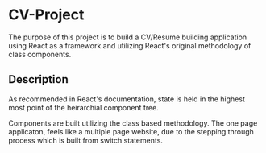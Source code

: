 # CV-Project

The purpose of this project is to build a CV/Resume building application using React as a framework and utilizing React's original methodology of class components.

## Description

As recommended in React's documentation, state is held in the highest most point of the heirarchial component tree.

Components are built utilizing the class based methodology. The one page applicaton, feels like a multiple page website, due to the stepping through process which is built from switch statements.
